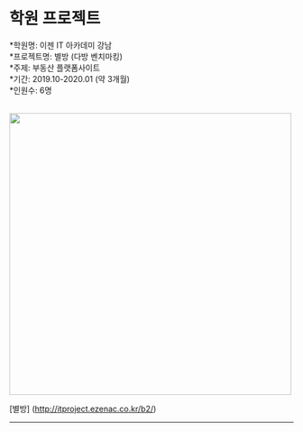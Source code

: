 # 학원 프로젝트

*학원명: 이젠 IT 아카데미 강남 <br />
*프로젝트명: 별방 (다방 벤치마킹) <br />
*주제: 부동산 플랫폼사이트 <br />
*기간: 2019.10-2020.01 (약 3개월) <br />
*인원수: 6명 <br />
<br />

<div>
  <img width="500" src="https://user-images.githubusercontent.com/58894035/72663224-822dbc80-3a33-11ea-8414-2bdb459bd72b.png">
</div>

[별방] (http://itproject.ezenac.co.kr/b2/)
<hr />




